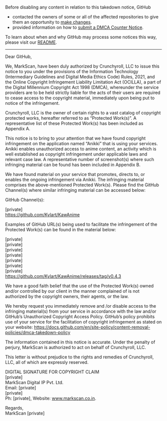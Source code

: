 Before disabling any content in relation to this takedown notice, GitHub
- contacted the owners of some or all of the affected repositories to give them an opportunity to [make changes](https://docs.github.com/en/github/site-policy/dmca-takedown-policy#a-how-does-this-actually-work).
- provided information on how to [submit a DMCA Counter Notice](https://docs.github.com/en/articles/guide-to-submitting-a-dmca-counter-notice).

To learn about when and why GitHub may process some notices this way, please visit our [README](https://github.com/github/dmca/blob/master/README.md#anatomy-of-a-takedown-notice).

---

Dear GitHub,

We, MarkScan, have been duly authorized by Crunchyroll, LLC to issue this notice to you under the provisions of the Information Technology (Intermediary Guidelines and Digital Media Ethics Code) Rules, 2021, and the Online Copyright Infringement Liability Limitation Act (OCILLA), a part of the Digital Millennium Copyright Act 1998 (DMCA), whereunder the service providers are to be held strictly liable for the acts of their users are required to cease access to the copyright material, immediately upon being put to notice of the infringement.

Crunchyroll, LLC is the owner of certain rights to a vast catalog of copyright protected works, hereafter referred to as “Protected Work(s)”. A representative list of these Protected Work(s) has been included as Appendix A.


This notice is to bring to your attention that we have found copyright infringement on the application named “Anikki” that is using your services. Anikki enables unauthorized access to anime content, an activity which is well established as copyright infringement under applicable laws and relevant case law. A representative number of screenshot(s) where such infringing material can be found has been included in Appendix B.


We have found material on your service that promotes, directs to, or enables the ongoing infringement via Anikki. The infringing material comprises the above-mentioned Protected Work(s). Please find the GitHub Channel(s) where similar infringing material can be accessed below:

GitHub Channel(s):

[private]  
https://github.com/Kylart/KawAnime

Examples of GitHub URL(s) being used to facilitate the infringement of the Protected Work(s) can be found in the material below:

[private]  
[private]  
[private]  
[private]  
[private]  
[private]  
[private]  
https://github.com/Kylart/KawAnime/releases/tag/v0.4.3

We have a good faith belief that the use of the Protected Work(s) owned and/or controlled by our client in the manner complained of is not authorized by the copyright owners, their agents, or the law.

 

We hereby request you immediately remove and /or disable access to the infringing material(s) from your service in accordance with the law and/or GitHub’s Unauthorized Copyright Access Policy. GitHub’s policy prohibits use of your service for the facilitation of copyright infringement as stated on your website: https://docs.github.com/en/site-policy/content-removal-policies/dmca-takedown-policy

The information contained in this notice is accurate. Under the penalty of perjury, MarkScan is authorized to act on behalf of Crunchyroll, LLC.

This letter is without prejudice to the rights and remedies of Crunchyroll, LLC, all of which are expressly reserved.

DIGITAL SIGNATURE FOR COPYRIGHT CLAIM  
[private]  
MarkScan Digital IP Pvt. Ltd.  
Email: [private]  
[private]  
Ph: [private], Website: www.markscan.co.in.

Regards,  
MarkScan [private]

